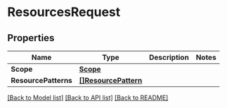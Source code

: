 # ResourcesRequest

## Properties

Name | Type | Description | Notes
------------ | ------------- | ------------- | -------------
**Scope** | [**Scope**](Scope.md) |  | 
**ResourcePatterns** | [**[]ResourcePattern**](ResourcePattern.md) |  | 

[[Back to Model list]](../README.md#documentation-for-models) [[Back to API list]](../README.md#documentation-for-api-endpoints) [[Back to README]](../README.md)


